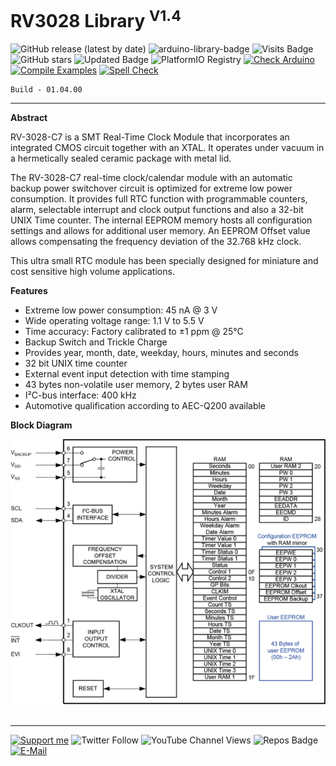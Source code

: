 # RV3028 Library <sup>V1.4</sup>

![GitHub release (latest by date)](https://img.shields.io/github/v/release/akkoyun/RV3028) ![arduino-library-badge](https://www.ardu-badge.com/badge/RV3028.svg?) ![Visits Badge](https://badges.pufler.dev/visits/akkoyun/RV3028) ![GitHub stars](https://img.shields.io/github/stars/akkoyun/RV3028?style=flat&logo=github) ![Updated Badge](https://badges.pufler.dev/updated/akkoyun/RV3028) ![PlatformIO Registry](https://badges.registry.platformio.org/packages/akkoyun/library/RV3028.svg) 
[![Check Arduino](https://github.com/akkoyun/RV3028/actions/workflows/check-arduino.yml/badge.svg)](https://github.com/akkoyun/RV3028/actions/workflows/check-arduino.yml) [![Compile Examples](https://github.com/akkoyun/RV3028/actions/workflows/compile-examples.yml/badge.svg)](https://github.com/akkoyun/RV3028/actions/workflows/compile-examples.yml) [![Spell Check](https://github.com/akkoyun/RV3028/actions/workflows/spell-check.yml/badge.svg)](https://github.com/akkoyun/RV3028/actions/workflows/spell-check.yml)

	Build - 01.04.00

---

**Abstract**

RV-3028-C7 is a SMT Real-Time Clock Module that incorporates an integrated CMOS circuit together with an XTAL. It operates under vacuum in a hermetically sealed ceramic package with metal lid.

The RV-3028-C7  real-time clock/calendar module with an automatic backup power switchover circuit is optimized for extreme low power consumption. It provides full RTC function with programmable counters, alarm, selectable interrupt and clock output functions and also a 32-bit UNIX Time counter. The internal EEPROM memory hosts all configuration settings and allows for additional user memory. An EEPROM Offset value allows compensating the frequency deviation of the 32.768 kHz clock.

This ultra small RTC module has been specially designed for miniature and cost sensitive high volume applications.

**Features**

* Extreme low power consumption: 45 nA @ 3 V
* Wide operating voltage range: 1.1 V to 5.5 V
* Time accuracy: Factory calibrated to ±1 ppm @ 25°C
* Backup Switch and Trickle Charge
* Provides year, month, date, weekday, hours, minutes and seconds
* 32 bit UNIX time counter
* External event input detection with time stamping
* 43 bytes non-volatile user memory, 2 bytes user RAM
* I²C-bus interface: 400 kHz
* Automotive qualification according to AEC-Q200 available

**Block Diagram**

<center><img src="https://github.com/akkoyun/RV3028/blob/main/Documents/images/Blockdiagram.png?raw=true" width="600"></center></br>

---

[![Support me](https://img.shields.io/badge/Support-PATREON-GREEN.svg)](https://www.patreon.com/bePatron?u=62967889) ![Twitter Follow](https://img.shields.io/twitter/follow/gunceakkoyun?style=social) ![YouTube Channel Views](https://img.shields.io/youtube/channel/views/UCIguQGdaBT1GnnVMz5qAZ2Q?style=social) ![Repos Badge](https://badges.pufler.dev/repos/akkoyun) [![E-Mail](https://img.shields.io/badge/E_Mail-Mehmet_Gunce_Akkoyun-blue.svg)](mailto:akkoyun@me.com)
